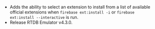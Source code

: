 * Adds the ability to select an extension to install from a list of available official extensions when `firebase ext:install -i` or `firebase ext:install --interactive` is run.
* Release RTDB Emulator v4.3.0.
